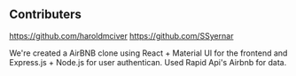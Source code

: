 ## Contributers 
https://github.com/haroldmciver
https://github.com/SSyernar

We're created a AirBNB clone using React + Material UI for the frontend and Express.js + Node.js for user authentican. Used Rapid Api's Airbnb for data.
